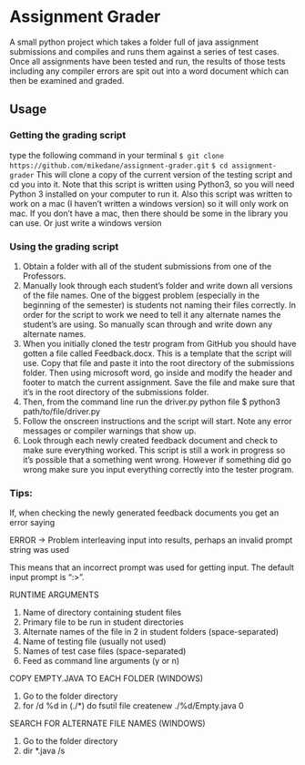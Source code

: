 # Assignment Grader

A small python project which takes a folder full of java assignment submissions and compiles and runs them against a series of test cases. Once all assignments have been tested and run, the results of those tests including any compiler errors are spit out into a word document which can then be examined and graded. 

## Usage

### Getting the grading script

type the following command in your terminal
	```$ git clone https://github.com/mikedane/assignment-grader.git```
	```$ cd assignment-grader```
This will clone a copy of the current version of the testing script and cd you into it. Note that this script is written using Python3, so you will need Python 3 installed on your computer to run it. Also this script was written to work on a mac (I haven’t written a windows version) so it will only work on mac. If you don’t have a mac, then there should be some in the library you can use. Or just write a windows version

### Using the grading script

1. Obtain a folder with all of the student submissions from one of the Professors. 
2. Manually look through each student’s folder and write down all versions of the file names. One of the biggest problem (especially in the beginning of the semester) is students not naming their files correctly. In order for the script to work we need to tell it any alternate names the student’s are using. So manually scan through and write down any alternate names. 
3. When you initially cloned the testr program from GitHub you should have gotten a file called Feedback.docx. This is a template that the script will use. Copy that file and paste it into the root directory of the submissions folder. Then using microsoft word, go inside and modify the header and footer to match the current assignment. Save the file and make sure that it’s in the root directory of the submissions folder. 
4. Then, from the command line run the driver.py python file
	$ python3 path/to/file/driver.py
5. Follow the onscreen instructions and the script will start. Note any error messages or compiler warnings that show up. 
6. Look through each newly created feedback document and check to make sure everything worked. This script is still a work in progress so it’s possible that a something went wrong. However if something did go wrong make sure you input everything correctly into the tester program. 


### Tips:

If, when checking the newly generated feedback documents you get an error saying 

ERROR -> Problem interleaving input into results, perhaps an invalid prompt string was used

This means that an incorrect prompt was used for getting input. The default input prompt is “:>”.


RUNTIME ARGUMENTS
1. Name of directory containing student files
2. Primary file to be run in student directories
3. Alternate names of the file in 2 in student folders (space-separated)
4. Name of testing file (usually not used)
5. Names of test case files (space-separated)
6. Feed as command line arguments (y or n)

COPY EMPTY.JAVA TO EACH FOLDER (WINDOWS)
1. Go to the folder directory
2. for /d %d in (./*) do fsutil file createnew ./%d/Empty.java 0

SEARCH FOR ALTERNATE FILE NAMES (WINDOWS)
1. Go to the folder directory
2. dir *.java /s
